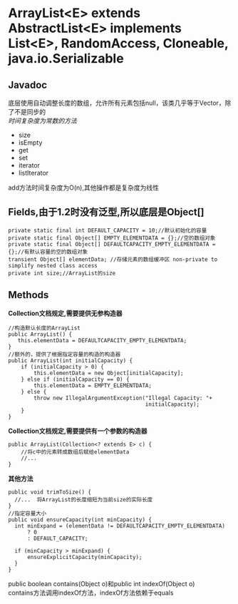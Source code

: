 # ArrayList\<E\> extends AbstractList\<E\> implements List\<E\>, RandomAccess, Cloneable, java.io.Serializable

## Javadoc
底层使用自动调整长度的数组，允许所有元素包括null，该类几乎等于Vector，除了不是同步的
<br>
*时间复杂度为常数的方法*

- size
- isEmpty
- get
- set
- iterator
- listIterator

add方法时间复杂度为O(n),其他操作都是复杂度为线性
## Fields,由于1.2时没有泛型,所以底层是Object[]

    private static final int DEFAULT_CAPACITY = 10;//默认初始化的容量
    private static final Object[] EMPTY_ELEMENTDATA = {};//空的数组对象
    private static final Object[] DEFAULTCAPACITY_EMPTY_ELEMENTDATA = {};//有默认容量的空的数组对象
    transient Object[] elementData; //存储元素的数组缓冲区 non-private to simplify nested class access
    private int size;//ArrayList的size

## Methods

**Collection文档规定,需要提供无参构造器**

    //构造默认长度的ArrayList
    public ArrayList() {
       this.elementData = DEFAULTCAPACITY_EMPTY_ELEMENTDATA;
    }
    //额外的，提供了根据指定容量的构造的构造器
    public ArrayList(int initialCapacity) {
        if (initialCapacity > 0) {
            this.elementData = new Object[initialCapacity];
        } else if (initialCapacity == 0) {
            this.elementData = EMPTY_ELEMENTDATA;
        } else {
            throw new IllegalArgumentException("Illegal Capacity: "+
                                               initialCapacity);
        }
    }

**Collection文档规定,需要提供有一个参数的构造器**

    public ArrayList(Collection<? extends E> c) {
        //将c中的元素转成数组后赋给elementData
        //...
    }

**其他方法**

    public void trimToSize() {
      //...  将ArrayList的长度缩短为当前size的实际长度
    }
    //指定容量大小
    public void ensureCapacity(int minCapacity) {
      int minExpand = (elementData != DEFAULTCAPACITY_EMPTY_ELEMENTDATA)
          ? 0
          : DEFAULT_CAPACITY;

      if (minCapacity > minExpand) {
          ensureExplicitCapacity(minCapacity);
      }
    }

public boolean contains(Object o)和public int indexOf(Object o)
<br>
contains方法调用indexOf方法，indexOf方法依赖于equals
